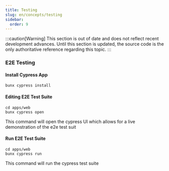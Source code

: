```yaml
---
title: Testing
slug: en/concepts/testing
sidebar:
  order: 9
---
```


:::caution[Warning]
This section is out of date and does not reflect recent development advances. Until this section is updated, the source code is the only authoritative reference regarding this topic.
:::

### E2E Testing

#### Install Cypress App

```shell
bunx cypress install
```

#### Editing E2E Test Suite

```shell
cd apps/web
bunx cypress open
```

This command will open the cypress UI which allows for a live demonstration of the e2e test suit

#### Run E2E Test Suite

```shell
cd apps/web
bunx cypress run
```

This command will run the cypress test suite
